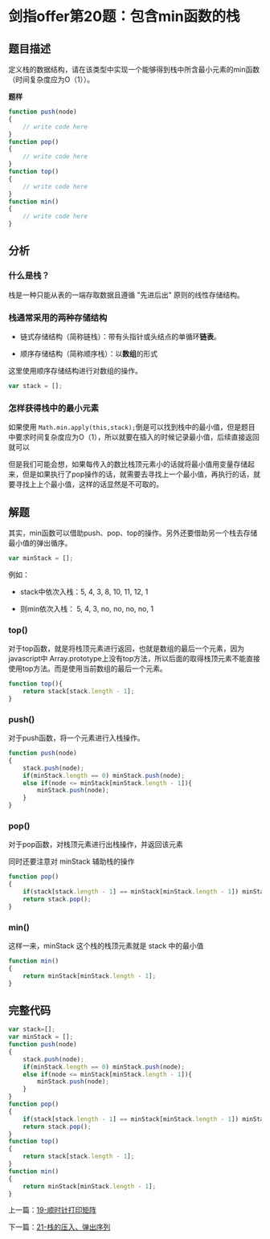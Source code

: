 # 剑指offer第20题：包含min函数的栈

## 题目描述

定义栈的数据结构，请在该类型中实现一个能够得到栈中所含最小元素的min函数（时间复杂度应为O（1））。

**题样**

```javascript
function push(node)
{
    // write code here
}
function pop()
{
    // write code here
}
function top()
{
    // write code here
}
function min()
{
    // write code here
}
```



## 分析

### 什么是栈？

栈是一种只能从表的一端存取数据且遵循 "先进后出" 原则的线性存储结构。



### 栈通常采用的两种存储结构

- 链式存储结构（简称链栈）：带有头指针或头结点的单循环**链表**。

- 顺序存储结构（简称顺序栈）：以**数组**的形式

这里使用顺序存储结构进行对数组的操作。

```javascript
var stack = [];
```



### 怎样获得栈中的最小元素

如果使用 `Math.min.apply(this,stack);`倒是可以找到栈中的最小值，但是题目中要求时间复杂度应为O（1），所以就要在插入的时候记录最小值，后续直接返回就可以

但是我们可能会想，如果每传入的数比栈顶元素小的话就将最小值用变量存储起来，但是如果执行了pop操作的话，就需要去寻找上一个最小值，再执行的话，就要寻找上上个最小值，这样的话显然是不可取的。



## 解题

其实，min函数可以借助push、pop、top的操作。另外还要借助另一个栈去存储最小值的弹出循序。

```javascript
var minStack = [];
```

例如：

- stack中依次入栈：5,  4,  3,  8,  10,  11,  12, 1

- 则min依次入栈： 5,  4,  3, no, no,  no, no, 1  



### top()

对于top函数，就是将栈顶元素进行返回，也就是数组的最后一个元素，因为javascript中 Array.prototype上没有top方法，所以后面的取得栈顶元素不能直接使用top方法。而是使用当前数组的最后一个元素。

```javascript
function top(){
    return stack[stack.length - 1];
}
```



### push()

对于push函数，将一个元素进行入栈操作。

```javascript
function push(node)
{
    stack.push(node);
    if(minStack.length == 0) minStack.push(node);
    else if(node <= minStack[minStack.length - 1]){
        minStack.push(node);
    }
}
```



### pop()

对于pop函数，对栈顶元素进行出栈操作，并返回该元素

同时还要注意对 minStack 辅助栈的操作

```javascript
function pop()
{
    if(stack[stack.length - 1] == minStack[minStack.length - 1]) minStack.pop()
    return stack.pop();
}
```



### min()

这样一来，minStack 这个栈的栈顶元素就是 stack 中的最小值

```javascript
function min()
{
    return minStack[minStack.length - 1];
}
```





## 完整代码

```javascript
var stack=[];
var minStack = [];
function push(node)
{
    stack.push(node);
    if(minStack.length == 0) minStack.push(node);
    else if(node <= minStack[minStack.length - 1]){
        minStack.push(node);
    }
}
function pop()
{
    if(stack[stack.length - 1] == minStack[minStack.length - 1]) minStack.pop()
    return stack.pop();
}
function top()
{
    return stack[stack.length - 1];
}
function min()
{
    return minStack[minStack.length - 1];
}
```

上一篇：[19-顺时针打印矩阵](../19-顺时针打印矩阵/)

下一篇：[21-栈的压入、弹出序列](../21-栈的压入、弹出序列/)

